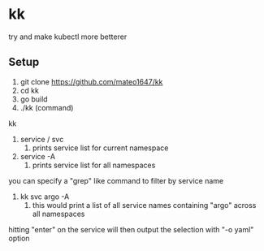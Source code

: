 # kk
try and make kubectl more betterer

## Setup

1. git clone https://github.com/mateo1647/kk
2. cd kk
3. go build
4. ./kk (command)

kk
1. service / svc
    1. prints service list for current namespace
2. service -A
    1. prints service list for all namespaces

you can specify a "grep" like command to filter by service name

1. kk svc argo -A
    1. this would print a list of all service names containing "argo" across all namespaces

hitting "enter" on the service will then output the selection with "-o yaml" option
